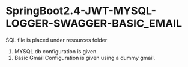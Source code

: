# SpringBoot2.4-JWT-MYSQL-LOGGER-SWAGGER-BASIC_EMAIL
SQL file is placed under resources folder

1. MYSQL db configuration is given.
2. Basic Gmail Configuration is given using a dummy gmail. 
